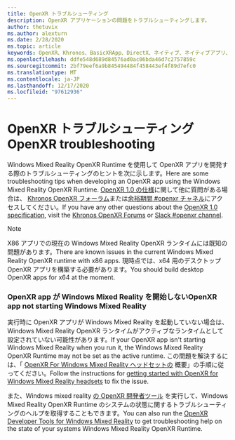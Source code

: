 ```yaml
---
title: OpenXR トラブルシューティング
description: OpenXR アプリケーションの問題をトラブルシューティングします。
author: thetuvix
ms.author: alexturn
ms.date: 2/28/2020
ms.topic: article
keywords: OpenXR、Khronos、BasicXRApp、DirectX、ネイティブ、ネイティブアプリ、カスタムエンジン、ミドルウェア、トラブルシューティング
ms.openlocfilehash: ddfe548d689d84576ad0ac06bda46d7c2757859c
ms.sourcegitcommit: 2bf79eef6a9b845494484f458443ef4f89d7efc0
ms.translationtype: MT
ms.contentlocale: ja-JP
ms.lasthandoff: 12/17/2020
ms.locfileid: "97612936"
---
```

# <a name="openxr-troubleshooting"></a><span data-ttu-id="c82fd-104">OpenXR トラブルシューティング</span><span class="sxs-lookup"><span data-stu-id="c82fd-104">OpenXR troubleshooting</span></span>

<span data-ttu-id="c82fd-105">Windows Mixed Reality OpenXR Runtime を使用して OpenXR アプリを開発する際のトラブルシューティングのヒントを次に示します。</span><span class="sxs-lookup"><span data-stu-id="c82fd-105">Here are some troubleshooting tips when developing an OpenXR app using the Windows Mixed Reality OpenXR Runtime.</span></span>  <span data-ttu-id="c82fd-106"><a href="https://www.khronos.org/registry/OpenXR/specs/1.0/html/xrspec.html" target="_blank">OpenXR 1.0 の仕様</a>に関して他に質問がある場合は、 <a href="https://community.khronos.org/c/openxr" target="_blank">Khronos OpenXR フォーラム</a>または<a href="https://khr.io/slack" target="_blank">余裕期間 #openxr チャネル</a>にアクセスしてください。</span><span class="sxs-lookup"><span data-stu-id="c82fd-106">If you have any other questions about the <a href="https://www.khronos.org/registry/OpenXR/specs/1.0/html/xrspec.html" target="_blank">OpenXR 1.0 specification</a>, visit the <a href="https://community.khronos.org/c/openxr" target="_blank">Khronos OpenXR Forums</a> or <a href="https://khr.io/slack" target="_blank">Slack #openxr channel</a>.</span></span>

>[!NOTE]
><span data-ttu-id="c82fd-107">X86 アプリでの現在の Windows Mixed Reality OpenXR ランタイムには既知の問題があります。</span><span class="sxs-lookup"><span data-stu-id="c82fd-107">There are known issues in the current Windows Mixed Reality OpenXR runtime with x86 apps.</span></span>  <span data-ttu-id="c82fd-108">現時点では、x64 用のデスクトップ OpenXR アプリを構築する必要があります。</span><span class="sxs-lookup"><span data-stu-id="c82fd-108">You should build desktop OpenXR apps for x64 at the moment.</span></span>

### <a name="openxr-app-not-starting-windows-mixed-reality"></a><span data-ttu-id="c82fd-109">OpenXR app が Windows Mixed Reality を開始しない</span><span class="sxs-lookup"><span data-stu-id="c82fd-109">OpenXR app not starting Windows Mixed Reality</span></span>

<span data-ttu-id="c82fd-110">実行時に OpenXR アプリが Windows Mixed Reality を起動していない場合は、Windows Mixed Reality OpenXR ランタイムがアクティブなランタイムとして設定されていない可能性があります。</span><span class="sxs-lookup"><span data-stu-id="c82fd-110">If your OpenXR app isn't starting Windows Mixed Reality when you run it, the Windows Mixed Reality OpenXR Runtime may not be set as the active runtime.</span></span> <span data-ttu-id="c82fd-111">この問題を解決するには、「 [OpenXR For Windows Mixed Reality ヘッドセットの](openxr-getting-started.md#getting-started-with-openxr-for-windows-mixed-reality-headsets) 概要」の手順に従ってください。</span><span class="sxs-lookup"><span data-stu-id="c82fd-111">Follow the instructions for [getting started with OpenXR for Windows Mixed Reality headsets](openxr-getting-started.md#getting-started-with-openxr-for-windows-mixed-reality-headsets) to fix the issue.</span></span>

<span data-ttu-id="c82fd-112">また、Windows mixed reality [の OpenXR 開発者ツール](openxr-getting-started.md#getting-the-openxr-developer-tools-for-windows-mixed-reality) を実行して、Windows Mixed Reality OpenXR Runtime のシステムの状態に関するトラブルシューティングのヘルプを取得することもできます。</span><span class="sxs-lookup"><span data-stu-id="c82fd-112">You can also run the [OpenXR Developer Tools for Windows Mixed Reality](openxr-getting-started.md#getting-the-openxr-developer-tools-for-windows-mixed-reality) to get troubleshooting help on the state of your systems Windows Mixed Reality OpenXR Runtime.</span></span>